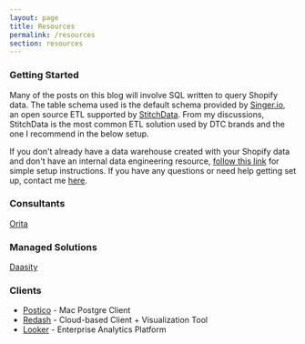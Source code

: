 ```yaml
---
layout: page
title: Resources
permalink: /resources
section: resources
---
```


### Getting Started

Many of the posts on this blog will involve SQL written to query Shopify data. The table schema used is the default schema provided by [Singer.io](https://singer.io), an open source ETL supported by [StitchData](https://stitchdata.com).  From my discussions, StitchData is the most common ETL solution used by DTC brands and the one I recommend in the below setup.


If you don't already have a data warehouse created with your Shopify data and don't have an internal data engineering resource, [follow this link](https://www.enquirelabs.com/post/setup-a-postgres-database-with-your-shopify-data-developer-not-required) for simple setup instructions. If you have any questions or need help getting set up, contact me [here](/about).

### Consultants
<a href="www.orita.ai" target="blank">Orita</a>

### Managed Solutions
<a href="https://daasity.com" target="blank">Daasity</a>

### Clients
* <a href="https://eggerapps.at/postico/">Postico</a> - Mac Postgre Client
* <a href="https://redash.io/">Redash</a> - Cloud-based Client + Visualization Tool
* <a href="https://looker.com/">Looker</a> - Enterprise Analytics Platform